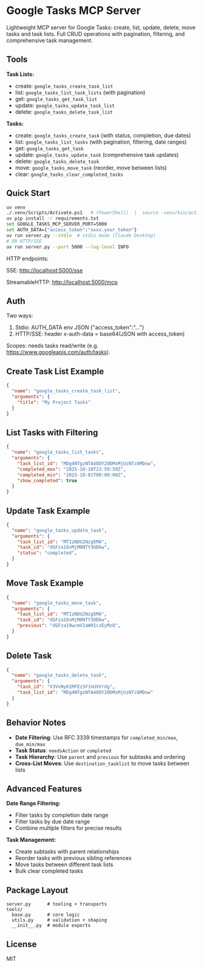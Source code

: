 # Google Tasks MCP Server

Lightweight MCP server for Google Tasks: create, list, update, delete, move tasks and task lists. Full CRUD operations with pagination, filtering, and comprehensive task management.

## Tools

**Task Lists:**
- create: `google_tasks_create_task_list`
- list: `google_tasks_list_task_lists` (with pagination)
- get: `google_tasks_get_task_list`
- update: `google_tasks_update_task_list`
- delete: `google_tasks_delete_task_list`

**Tasks:**
- create: `google_tasks_create_task` (with status, completion, due dates)
- list: `google_tasks_list_tasks` (with pagination, filtering, date ranges)
- get: `google_tasks_get_task`
- update: `google_tasks_update_task` (comprehensive task updates)
- delete: `google_tasks_delete_task`
- move: `google_tasks_move_task` (reorder, move between lists)
- clear: `google_tasks_clear_completed_tasks`

## Quick Start

```bash
uv venv
./.venv/Scripts/Activate.ps1   # (PowerShell)  |  source .venv/bin/activate (bash)
uv pip install -r requirements.txt
set GOOGLE_TASKS_MCP_SERVER_PORT=5000
set AUTH_DATA={"access_token":"xxxx.your_token"}
uv run server.py --stdio  # stdio mode (Claude Desktop)
# OR HTTP/SSE
uv run server.py --port 5000 --log-level INFO
```

HTTP endpoints:

SSE: <http://localhost:5000/sse>

StreamableHTTP: <http://localhost:5000/mcp>

## Auth

Two ways:

1. Stdio: AUTH_DATA env JSON {"access_token":"..."}
2. HTTP/SSE: header x-auth-data = base64(JSON with access_token)

Scopes: needs tasks read/write (e.g. <https://www.googleapis.com/auth/tasks>).

## Create Task List Example

```json
{
  "name": "google_tasks_create_task_list",
  "arguments": {
    "title": "My Project Tasks"
  }
}
```

## List Tasks with Filtering

```json
{
  "name": "google_tasks_list_tasks",
  "arguments": {
    "task_list_id": "MDg4NTgzNTA4ODY2ODMxMjUzNTc6MDow",
    "completed_max": "2025-10-10T23:59:59Z",
    "completed_min": "2025-10-01T00:00:00Z",
    "show_completed": true
  }
}
```

## Update Task Example

```json
{
  "name": "google_tasks_update_task",
  "arguments": {
    "task_list_id": "MTIzNDU2Nzg5MA",
    "task_id": "dGFza18xMjM0NTY3ODkw",
    "status": "completed",
  }
}
```

## Move Task Example

```json
{
  "name": "google_tasks_move_task",
  "arguments": {
    "task_list_id": "MTIzNDU2Nzg5MA",
    "task_id": "dGFza18xMjM0NTY3ODkw",
    "previous": "dGFza19wcmV2aW91czEyMzQ",
  }
}
```

## Delete Task

```json
{
  "name": "google_tasks_delete_task",
  "arguments": {
    "task_id": "V3VvNy01MFEzSFJnUXVrdg",
    "task_list_id": "MDg4NTgzNTA4ODY2ODMxMjUzNTc6MDow"
  }
}
```

## Behavior Notes

- **Date Filtering**: Use RFC 3339 timestamps for `completed_min/max`, `due_min/max`
- **Task Status**: `needsAction` or `completed`
- **Task Hierarchy**: Use `parent` and `previous` for subtasks and ordering
- **Cross-List Moves**: Use `destination_tasklist` to move tasks between lists

## Advanced Features

**Date Range Filtering:**
- Filter tasks by completion date range
- Filter tasks by due date range
- Combine multiple filters for precise results

**Task Management:**
- Create subtasks with parent relationships
- Reorder tasks with previous sibling references
- Move tasks between different task lists
- Bulk clear completed tasks

## Package Layout

```text
server.py      # tooling + transports
tools/
  base.py      # core logic
  utils.py     # validation + shaping
  __init__.py  # module exports
```

## License

MIT
